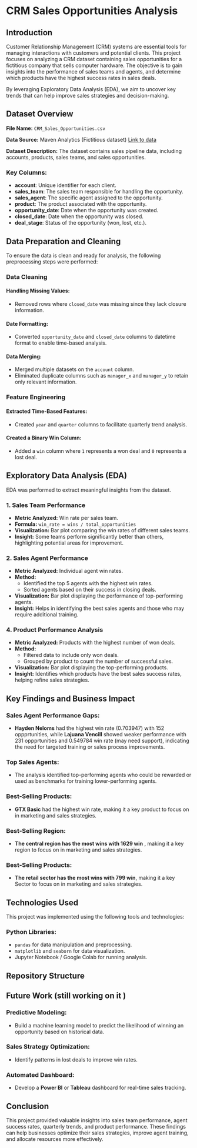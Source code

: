 # CRM Sales Opportunities Analysis

## Introduction

Customer Relationship Management (CRM) systems are essential tools for managing interactions with customers and potential clients. This project focuses on analyzing a CRM dataset containing sales opportunities for a fictitious company that sells computer hardware. The objective is to gain insights into the performance of sales teams and agents, and determine which products have the highest success rates in sales deals.

By leveraging Exploratory Data Analysis (EDA), we aim to uncover key trends that can help improve sales strategies and decision-making.

## Dataset Overview

**File Name:** `CRM_Sales_Opportunities.csv`

**Data Source:** Maven Analytics (Fictitious dataset) [Link to data](https://app.mavenanalytics.io/datasets?search=CRM+Sales+Opportunities)


**Dataset Description:** The dataset contains sales pipeline data, including accounts, products, sales teams, and sales opportunities.

### Key Columns:

- **account**: Unique identifier for each client.
- **sales_team**: The sales team responsible for handling the opportunity.
- **sales_agent**: The specific agent assigned to the opportunity.
- **product**: The product associated with the opportunity.
- **opportunity_date**: Date when the opportunity was created.
- **closed_date**: Date when the opportunity was closed.
- **deal_stage**: Status of the opportunity (won, lost, etc.).

## Data Preparation and Cleaning

To ensure the data is clean and ready for analysis, the following preprocessing steps were performed:

### Data Cleaning

#### Handling Missing Values:
- Removed rows where `closed_date` was missing since they lack closure information.

#### Date Formatting:
- Converted `opportunity_date` and `closed_date` columns to datetime format to enable time-based analysis.

#### Data Merging:
- Merged multiple datasets on the `account` column.
- Eliminated duplicate columns such as `manager_x` and `manager_y` to retain only relevant information.

### Feature Engineering

#### Extracted Time-Based Features:
- Created `year` and `quarter` columns to facilitate quarterly trend analysis.

#### Created a Binary Win Column:
- Added a `win` column where `1` represents a won deal and `0` represents a lost deal.

## Exploratory Data Analysis (EDA)

EDA was performed to extract meaningful insights from the dataset.

### 1. Sales Team Performance

- **Metric Analyzed:** Win rate per sales team.
- **Formula:** `win_rate = wins / total_opportunities`
- **Visualization:** Bar plot comparing the win rates of different sales teams.
- **Insight:** Some teams perform significantly better than others, highlighting potential areas for improvement.

### 2. Sales Agent Performance

- **Metric Analyzed:** Individual agent win rates.
- **Method:**
  - Identified the top 5 agents with the highest win rates.
  - Sorted agents based on their success in closing deals.
- **Visualization:** Bar plot displaying the performance of top-performing agents.
- **Insight:** Helps in identifying the best sales agents and those who may require additional training.

### 4. Product Performance Analysis

- **Metric Analyzed:** Products with the highest number of won deals.
- **Method:**
  - Filtered data to include only won deals.
  - Grouped by product to count the number of successful sales.
- **Visualization:** Bar plot displaying the top-performing products.
- **Insight:** Identifies which products have the best sales success rates, helping refine sales strategies.

## Key Findings and Business Impact

### Sales Agent Performance Gaps:
- **Hayden Neloms** had the highest win rate (0.703947) with 152 oppprtunities, while **Lajuana Vencill** showed weaker performance with 231 oppprtunities and 0.549784 win rate (may need support), indicating the need for targeted training or sales process improvements.

### Top Sales Agents:
- The analysis identified top-performing agents who could be rewarded or used as benchmarks for training lower-performing agents.


### Best-Selling Products:
- **GTX Basic** had the highest win rate, making it a key product to focus on in marketing and sales strategies.

### Best-Selling Region:
- **The central region has the most wins with 1629 win** , making it a key region to focus on in marketing and sales strategies.

### Best-Selling Products:
- **The retail sector has the most wins with 799 win**, making it a key Sector to focus on in marketing and sales strategies.

## Technologies Used

This project was implemented using the following tools and technologies:

### Python Libraries:
- `pandas` for data manipulation and preprocessing.
- `matplotlib` and `seaborn` for data visualization.
- Jupyter Notebook / Google Colab for running analysis.

## Repository Structure

## Future Work (still working on it )

### Predictive Modeling:
- Build a machine learning model to predict the likelihood of winning an opportunity based on historical data.

### Sales Strategy Optimization:
- Identify patterns in lost deals to improve win rates.

### Automated Dashboard:
- Develop a **Power BI** or **Tableau** dashboard for real-time sales tracking.

## Conclusion

This project provided valuable insights into sales team performance, agent success rates, quarterly trends, and product performance. These findings can help businesses optimize their sales strategies, improve agent training, and allocate resources more effectively.
